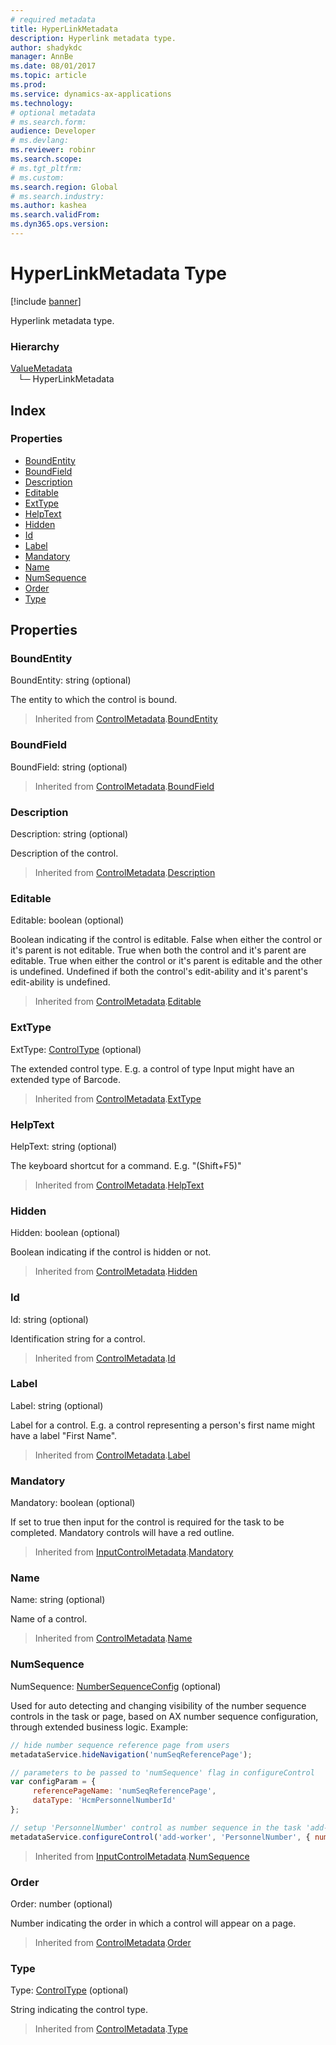 ```yaml
---
# required metadata
title: HyperLinkMetadata
description: Hyperlink metadata type.
author: shadykdc
manager: AnnBe
ms.date: 08/01/2017
ms.topic: article
ms.prod: 
ms.service: dynamics-ax-applications
ms.technology: 
# optional metadata
# ms.search.form:
audience: Developer
# ms.devlang: 
ms.reviewer: robinr
ms.search.scope: 
# ms.tgt_pltfrm: 
# ms.custom:
ms.search.region: Global
# ms.search.industry: 
ms.author: kashea
ms.search.validFrom:
ms.dyn365.ops.version:
---
```


# HyperLinkMetadata Type

[!include [banner](../../../../includes/banner.md)]

Hyperlink metadata type.

### Hierarchy

[ValueMetadata](view-model-control-value-ivalue-ivaluemetadata.md) <br>&nbsp;&nbsp;&nbsp;└─ HyperLinkMetadata <br>

## Index

### Properties

* [BoundEntity](view-model-control-hyperlink-ihyperlink-ihyperlinkmetadata.md#boundentity)
* [BoundField](view-model-control-hyperlink-ihyperlink-ihyperlinkmetadata.md#boundfield)
* [Description](view-model-control-hyperlink-ihyperlink-ihyperlinkmetadata.md#description)
* [Editable](view-model-control-hyperlink-ihyperlink-ihyperlinkmetadata.md#editable)
* [ExtType](view-model-control-hyperlink-ihyperlink-ihyperlinkmetadata.md#exttype)
* [HelpText](view-model-control-hyperlink-ihyperlink-ihyperlinkmetadata.md#helptext)
* [Hidden](view-model-control-hyperlink-ihyperlink-ihyperlinkmetadata.md#hidden)
* [Id](view-model-control-hyperlink-ihyperlink-ihyperlinkmetadata.md#id)
* [Label](view-model-control-hyperlink-ihyperlink-ihyperlinkmetadata.md#label)
* [Mandatory](view-model-control-hyperlink-ihyperlink-ihyperlinkmetadata.md#mandatory)
* [Name](view-model-control-hyperlink-ihyperlink-ihyperlinkmetadata.md#name)
* [NumSequence](view-model-control-hyperlink-ihyperlink-ihyperlinkmetadata.md#numsequence)
* [Order](view-model-control-hyperlink-ihyperlink-ihyperlinkmetadata.md#order)
* [Type](view-model-control-hyperlink-ihyperlink-ihyperlinkmetadata.md#type)

## Properties

### BoundEntity

BoundEntity: string (optional) 

The entity to which the control is bound.

> Inherited from [ControlMetadata](view-model-control-basecontrol-icontrol-icontrolmetadata.md).[BoundEntity](view-model-control-basecontrol-icontrol-icontrolmetadata.md#boundentity)


### BoundField

BoundField: string (optional) 



> Inherited from [ControlMetadata](view-model-control-basecontrol-icontrol-icontrolmetadata.md).[BoundField](view-model-control-basecontrol-icontrol-icontrolmetadata.md#boundfield)


### Description

Description: string (optional) 

Description of the control.

> Inherited from [ControlMetadata](view-model-control-basecontrol-icontrol-icontrolmetadata.md).[Description](view-model-control-basecontrol-icontrol-icontrolmetadata.md#description)


### Editable

Editable: boolean (optional) 

Boolean indicating if the control is editable.
False when either the control or it's parent is not editable.
True when both the control and it's parent are editable.
True when either the control or it's parent is editable and the other is undefined.
Undefined if both the control's edit-ability and it's parent's edit-ability is undefined.

> Inherited from [ControlMetadata](view-model-control-basecontrol-icontrol-icontrolmetadata.md).[Editable](view-model-control-basecontrol-icontrol-icontrolmetadata.md#editable)


### ExtType

ExtType: [ControlType](../modules/view-model-control-basecontrol-icontrol.md#controltype) (optional) 

The extended control type. E.g. a control of type Input might have an extended type of Barcode.

> Inherited from [ControlMetadata](view-model-control-basecontrol-icontrol-icontrolmetadata.md).[ExtType](view-model-control-basecontrol-icontrol-icontrolmetadata.md#exttype)


### HelpText

HelpText: string (optional) 

The keyboard shortcut for a command. E.g. "(Shift+F5)"

> Inherited from [ControlMetadata](view-model-control-basecontrol-icontrol-icontrolmetadata.md).[HelpText](view-model-control-basecontrol-icontrol-icontrolmetadata.md#helptext)


### Hidden

Hidden: boolean (optional) 

Boolean indicating if the control is hidden or not.

> Inherited from [ControlMetadata](view-model-control-basecontrol-icontrol-icontrolmetadata.md).[Hidden](view-model-control-basecontrol-icontrol-icontrolmetadata.md#hidden)


### Id

Id: string (optional) 

Identification string for a control.

> Inherited from [ControlMetadata](view-model-control-basecontrol-icontrol-icontrolmetadata.md).[Id](view-model-control-basecontrol-icontrol-icontrolmetadata.md#id)


### Label

Label: string (optional) 

Label for a control. E.g. a control representing a person's first name might have a label "First Name".

> Inherited from [ControlMetadata](view-model-control-basecontrol-icontrol-icontrolmetadata.md).[Label](view-model-control-basecontrol-icontrol-icontrolmetadata.md#label)


### Mandatory

Mandatory: boolean (optional) 

If set to true then input for the control is required for the task to be completed.
Mandatory controls will have a red outline.

> Inherited from [InputControlMetadata](view-model-control-basecontrol-iinputcontrol-iinputcontrolmetadata.md).[Mandatory](view-model-control-basecontrol-iinputcontrol-iinputcontrolmetadata.md#mandatory)


### Name

Name: string (optional) 

Name of a control.

> Inherited from [ControlMetadata](view-model-control-basecontrol-icontrol-icontrolmetadata.md).[Name](view-model-control-basecontrol-icontrol-icontrolmetadata.md#name)


### NumSequence

NumSequence: [NumberSequenceConfig](view-model-control-basecontrol-iinputcontrol-inumbersequenceconfig.md) (optional) 

Used for auto detecting and changing visibility of the number sequence controls in the task or page,
based on AX number sequence configuration, through extended business logic.
Example:
```javascript
// hide number sequence reference page from users
metadataService.hideNavigation('numSeqReferencePage');

// parameters to be passed to 'numSequence' flag in configureControl
var configParam = {
     referencePageName: 'numSeqReferencePage',
     dataType: 'HcmPersonnelNumberId'
};

// setup 'PersonnelNumber' control as number sequence in the task 'add-worker'
metadataService.configureControl('add-worker', 'PersonnelNumber', { numSequence: configParam });
```

> Inherited from [InputControlMetadata](view-model-control-basecontrol-iinputcontrol-iinputcontrolmetadata.md).[NumSequence](view-model-control-basecontrol-iinputcontrol-iinputcontrolmetadata.md#numsequence)


### Order

Order: number (optional) 

Number indicating the order in which a control will appear on a page.

> Inherited from [ControlMetadata](view-model-control-basecontrol-icontrol-icontrolmetadata.md).[Order](view-model-control-basecontrol-icontrol-icontrolmetadata.md#order)


### Type

Type: [ControlType](../modules/view-model-control-basecontrol-icontrol.md#controltype) (optional) 

String indicating the control type.

> Inherited from [ControlMetadata](view-model-control-basecontrol-icontrol-icontrolmetadata.md).[Type](view-model-control-basecontrol-icontrol-icontrolmetadata.md#type)



